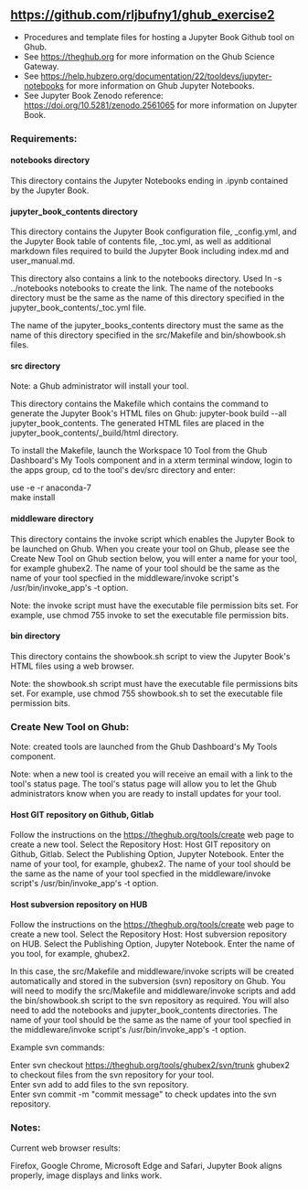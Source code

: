 ## https://github.com/rljbufny1/ghub_exercise2

- Procedures and template files for hosting a Jupyter Book Github tool on Ghub.<br>
- See https://theghub.org for more information on the Ghub Science Gateway.<br> 
- See https://help.hubzero.org/documentation/22/tooldevs/jupyter-notebooks for more information on Ghub Jupyter Notebooks.<br>
- See Jupyter Book Zenodo reference: https://doi.org/10.5281/zenodo.2561065 for more information on Jupyter Book.<br>

### Requirements:

#### notebooks directory

This directory contains the Jupyter Notebooks ending in .ipynb contained  by the Jupyter Book. 

#### jupyter_book_contents directory

This directory contains the Jupyter Book configuration file, _config.yml, and the Jupyter Book table of contents file, _toc.yml, as well as additional markdown files required to build the Jupyter Book including index.md and user_manual.md.

This directory also contains a link to the notebooks directory. Used ln -s ../notebooks notebooks to create the link. The name of the notebooks directory must be the same as the name of this directory specified in the jupyter_book_contents/_toc.yml file.

The name of the jupyter_books_contents directory must the same as the name of this directory specified in the src/Makefile and bin/showbook.sh files.

#### src directory

Note: a Ghub administrator will install your tool.

This directory contains the Makefile which contains the command to generate the Jupyter Book's HTML files on Ghub: jupyter-book build --all jupyter_book_contents. The generated HTML files are placed in the jupyter_book_contents/_build/html directory.

To install the Makefile, launch the Workspace 10 Tool from the Ghub Dashboard's My Tools component and in a xterm terminal window, 
login to the apps group, cd to the tool's dev/src directory and enter:<br />

use -e -r anaconda-7<br />
make install

#### middleware directory

This directory contains the invoke script which enables the Jupyter Book to be launched on Ghub. When you create your tool on Ghub, please see the Create New Tool on Ghub section below, you will enter a name for your tool, for example ghubex2. The name of your tool should be the same as the name of your tool specfied in the middleware/invoke script's /usr/bin/invoke_app's -t option.

Note: the invoke script must have the executable file permission bits set. For example, use chmod 755 invoke to set the executable file permission bits.

#### bin directory

This directory contains the showbook.sh script to view the Jupyter Book's HTML files using a web browser.

Note: the showbook.sh script must have the executable file permissions bits set. For example, use chmod 755 showbook.sh to set the executable file permission bits.

### Create New Tool on Ghub:

Note: created tools are launched from the Ghub Dashboard's My Tools component.

Note: when a new tool is created you will receive an email with a link to the tool's status page. The tool's status page will allow you to let the Ghub administrators know when you are ready to install updates for your tool.

#### Host GIT repository on Github, Gitlab

Follow the instructions on the https://theghub.org/tools/create web page to create a new tool. Select the Repository Host: Host GIT repository on Github, Gitlab. Select the Publishing Option, Jupyter Notebook.  Enter the name of your tool, for example, ghubex2. The name of your tool should be the same as the name of your tool specfied in the middleware/invoke script's /usr/bin/invoke_app's -t option.

#### Host subversion repository on HUB

Follow the instructions on the https://theghub.org/tools/create web page to create a new tool. Select the Repository Host: Host subversion repository on HUB. Select the Publishing Option, Jupyter Notebook. Enter the name of you tool, for example, ghubex2.

In this case, the src/Makefile and middleware/invoke scripts will be created automatically and stored in the subversion (svn) repository on Ghub. You will need to modify the src/Makefile and middleware/invoke scripts and add the bin/showbook.sh script to the svn repository as required. You will also need to add the notebooks and jupyter_book_contents directories. The name of your tool should be the same as the name of your tool specfied in the middleware/invoke script's /usr/bin/invoke_app's -t option.

Example svn commands:

Enter svn checkout https://theghub.org/tools/ghubex2/svn/trunk ghubex2 to checkout files from the svn repository for your tool.<br />
Enter svn add <filename> to add files to the svn repository.<br />
Enter svn commit -m "commit message" to check updates into the svn repository.<br />

### Notes:

Current web browser results:

Firefox, Google Chrome, Microsoft Edge and Safari, Jupyter Book aligns properly, image displays and links work.<br>
